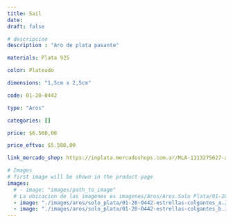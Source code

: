 ```yaml
---
title: Sail
date: 
draft: false

# descripcion
description : "Aro de plata pasante"

materials: Plata 925

color: Plateado

dimensions: "1,5cm x 2,5cm"

code: 01-20-0442

type: "Aros"

categories: []

price: $6.560,00

price_eftvo: $5.580,00

link_mercado_shop: https://inplata.mercadoshops.com.ar/MLA-1113275627-aros-plata-925-colgantes-estrellas-sail-_JM

# Images
# first image will be shown in the product page
images:
  # - image: "images/path_to_image"
  # La ubicacion de las imagenes es imagenes/Aros/Aros.Solo Plata/01-20-0442-sail
  - image: "./images/aros/solo_plata/01-20-0442-estrellas-colgantes_a.JPG"
  - image: "./images/aros/solo_plata/01-20-0442-estrellas-colgantes_b.JPG"
---
```

